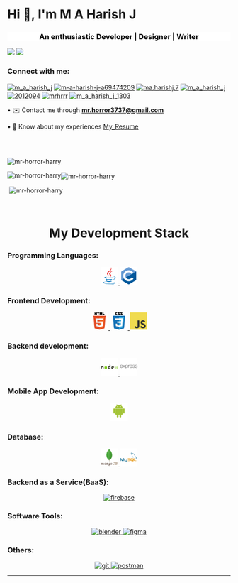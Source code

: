 <h1 align="left">Hi 👋, I'm M A Harish J</h1>

<h3 align="center" style="padding:5 px; margin:10 px; background-color:white; color:black; border-radius:20 px;">An enthusiastic Developer | Designer | Writer</h3>
<img src="https://media0.giphy.com/media/f3iwJFOVOwuy7K6FFw/giphy.gif?cid=ecf05e474rv6g5x82pst56addblg1u1glgrt772a5wnpj5f8&ep=v1_gifs_search&rid=giphy.gif&ct=g">
<img src="https://media3.giphy.com/media/l0HlQ252uVE10zIgE/giphy.gif?cid=ecf05e47di5zuffcr87rhnbynah3w9aq7ec92w0mpvkw6x82&ep=v1_gifs_related&rid=giphy.gif&ct=g">

<div>
        <h3 align="left">Connect with me:</h3>
        <p align="left">
        <a href="https://twitter.com/m_a_harish_j" target="blank"><img align="center" src="https://raw.githubusercontent.com/rahuldkjain/github-profile-readme-generator/master/src/images/icons/Social/twitter.svg" alt="m_a_harish_j" height="30" width="40" /></a>
        <a href="https://linkedin.com/in/m-a-harish-j-a69474209" target="blank"><img align="center" src="https://raw.githubusercontent.com/rahuldkjain/github-profile-readme-generator/master/src/images/icons/Social/linked-in-alt.svg" alt="m-a-harish-j-a69474209" height="30" width="40" /></a>
        <a href="https://fb.com/ma.harishj.7" target="blank"><img align="center" src="https://raw.githubusercontent.com/rahuldkjain/github-profile-readme-generator/master/src/images/icons/Social/facebook.svg" alt="ma.harishj.7" height="30" width="40" /></a>
        <a href="https://instagram.com/m_a_harish_j" target="blank"><img align="center" src="https://raw.githubusercontent.com/rahuldkjain/github-profile-readme-generator/master/src/images/icons/Social/instagram.svg" alt="m_a_harish_j" height="30" width="40" /></a>
        <a href="https://www.leetcode.com/2012094" target="blank"><img align="center" src="https://raw.githubusercontent.com/rahuldkjain/github-profile-readme-generator/master/src/images/icons/Social/leet-code.svg" alt="2012094" height="30" width="40" /></a>
        <a href="https://www.behance.net/mrhrrr" target="blank"><img align="center" src="https://raw.githubusercontent.com/rahuldkjain/github-profile-readme-generator/master/src/images/icons/Social/behance.svg" alt="mrhrrr" height="30" width="40" /></a>
        <a href="https://dribbble.com/m_a_harish_j_1303" target="blank"><img align="center" src="https://raw.githubusercontent.com/rahuldkjain/github-profile-readme-generator/master/src/images/icons/Social/dribbble.svg" alt="m_a_harish_j_1303" height="30" width="40" /></a>
        </p>

• ✉️ Contact me through **mr.horror3737@gmail.com**

• 📄 Know about my experiences   [My_Resume](https://drive.google.com/file/d/1qfYwwGYdtjs8Nut4gBKK8lzgPvhFgruK/view?usp=drive_link)


</div>
<br>
<br>
</div>

<p align="left"> <img src="https://komarev.com/ghpvc/?username=mr-horror-harry&label=Profile%20views&color=0e75b6&style=flat" alt="mr-horror-harry" /> </p>

<div>
<p><img align="left" src="https://github-readme-stats.vercel.app/api/top-langs?username=mr-horror-harry&show_icons=true&locale=en&layout=compact" alt="mr-horror-harry" /></p>

<p><img align="center" src="https://github-readme-streak-stats.herokuapp.com/?user=mr-horror-harry&" alt="mr-horror-harry" /></p>

<p>&nbsp;<img align="center" src="https://github-readme-stats.vercel.app/api?username=mr-horror-harry&show_icons=true&locale=en" alt="mr-horror-harry" /></p>
</div>

<br>

<h1 align="center">My Development Stack</h1>
<h3>Programming Languages:</h3> 
<p align="center">
    <a href="https://www.java.com" target="_blank" rel="noreferrer">
        <img src="https://raw.githubusercontent.com/devicons/devicon/master/icons/java/java-original.svg" alt="java" width="40" height="40" />
    </a>     
    <a href="https://www.cprogramming.com/" target="_blank" rel="noreferrer">
        <img src="https://raw.githubusercontent.com/devicons/devicon/master/icons/c/c-original.svg" alt="c" width="40" height="40" />
    </a>
</p>

<h3>Frontend Development:</h3> 
<p align="center">   
    <a href="https://www.w3.org/html/" target="_blank" rel="noreferrer">
        <img src="https://raw.githubusercontent.com/devicons/devicon/master/icons/html5/html5-original-wordmark.svg" alt="html5" width="40" height="40" />
    </a>  
    <a href="https://www.w3schools.com/css/" target="_blank" rel="noreferrer">
        <img src="https://raw.githubusercontent.com/devicons/devicon/master/icons/css3/css3-original-wordmark.svg" alt="css3" width="40" height="40" />
    </a> 
    <a href="https://developer.mozilla.org/en-US/docs/Web/JavaScript" target="_blank" rel="noreferrer">
        <img src="https://raw.githubusercontent.com/devicons/devicon/master/icons/javascript/javascript-original.svg" alt="javascript" width="40" height="40" />
    </a>       
</p>

<h3>Backend development:</h3>
<p align="center">
    <a href="https://nodejs.org" target="_blank" rel="noreferrer">
        <img src="https://raw.githubusercontent.com/devicons/devicon/master/icons/nodejs/nodejs-original-wordmark.svg" alt="nodejs" width="40" height="40"/>
    </a>
        <a href="https://expressjs.com" target="_blank" rel="noreferrer">
                <img src="https://raw.githubusercontent.com/devicons/devicon/master/icons/express/express-original-wordmark.svg" alt="express" width="40" height="40"/>
        </a>
</p>

<h3>Mobile App Development:</h3>
<p align="center">
    <a href="https://developer.android.com" target="_blank" rel="noreferrer"> 
        <img src="https://raw.githubusercontent.com/devicons/devicon/master/icons/android/android-original-wordmark.svg" alt="android" width="40" height="40" />
    </a>
</p>

<h3>Database:</h3>
<p align="center">
     <a href="https://www.mongodb.com/" target="_blank" rel="noreferrer">
         <img src="https://raw.githubusercontent.com/devicons/devicon/master/icons/mongodb/mongodb-original-wordmark.svg" alt="mongodb" width="40" height="40"/>
    </a>
    <a href="https://www.mysql.com/" target="_blank" rel="noreferrer">
        <img src="https://raw.githubusercontent.com/devicons/devicon/master/icons/mysql/mysql-original-wordmark.svg" alt="mysql" width="40" height="40" />
    </a>
</p>

<h3>Backend as a Service(BaaS):</h3>
<p align="center">
    <a href="https://firebase.google.com/" target="_blank" rel="noreferrer"> 
        <img src="https://www.vectorlogo.zone/logos/firebase/firebase-icon.svg" alt="firebase" width="40" height="40" />
    </a>
</p>

<h3>Software Tools:</h3>
<p align="center">
    <a href="https://www.blender.org/" target="_blank" rel="noreferrer">
        <img src="https://download.blender.org/branding/community/blender_community_badge_white.svg" alt="blender" width="40" height="40"/>
    </a>
    <a href="https://www.figma.com/" target="_blank" rel="noreferrer">
        <img src="https://www.vectorlogo.zone/logos/figma/figma-icon.svg" alt="figma" width="40" height="40"/>
    </a>
</p>

<h3>Others:</h3>
<p align="center">
    <a href="https://git-scm.com/" target="_blank" rel="noreferrer">
        <img src="https://www.vectorlogo.zone/logos/git-scm/git-scm-icon.svg" alt="git" width="40" height="40"/>
    </a>
    <a href="https://postman.com" target="_blank" rel="noreferrer">
        <img src="https://www.vectorlogo.zone/logos/getpostman/getpostman-icon.svg" alt="postman" width="40" height="40"/>
    </a>
</p>
<hr>
